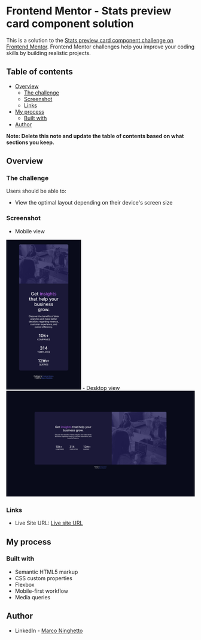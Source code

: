 # Frontend Mentor - Stats preview card component solution

This is a solution to the [Stats preview card component challenge on Frontend Mentor](https://www.frontendmentor.io/challenges/stats-preview-card-component-8JqbgoU62). Frontend Mentor challenges help you improve your coding skills by building realistic projects. 

## Table of contents

- [Overview](#overview)
  - [The challenge](#the-challenge)
  - [Screenshot](#screenshot)
  - [Links](#links)
- [My process](#my-process)
  - [Built with](#built-with)
- [Author](#author)

**Note: Delete this note and update the table of contents based on what sections you keep.**

## Overview

### The challenge

Users should be able to:

- View the optimal layout depending on their device's screen size

### Screenshot

 - Mobile view   
<img src="./images/screenshot_mobile.png" alt="drawing" width="200"/>   
 - Desktop view    
<img src="./images/screenshot_desktop.png" alt="drawing" width="600"/>



### Links

- Live Site URL: [Live site URL](https://marco-create.github.io/Frontend-mentor--challenge1/)

## My process

### Built with

- Semantic HTML5 markup
- CSS custom properties
- Flexbox
- Mobile-first workflow
- Media queries

## Author

- LinkedIn - [Marco Ninghetto](https://www.linkedin.com/in/marco-ninghetto/)
